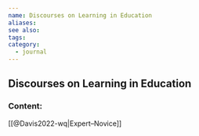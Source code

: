 ```yaml
---
name: Discourses on Learning in Education
aliases:
see also:
tags:
category:
  - journal
---
```


## Discourses on Learning in Education

### Content:
[[@Davis2022-wq|Expert–Novice]]